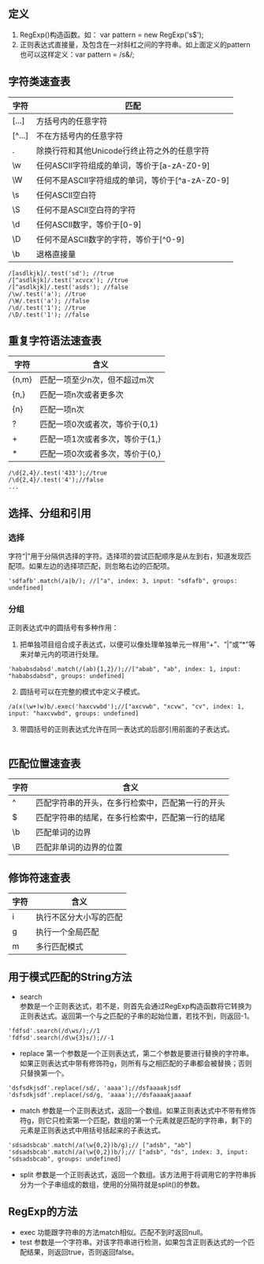 ## 定义  
1. RegExp()构造函数。如： var pattern = new RegExp('s$');      
2. 正则表达式直接量，及包含在一对斜杠之间的字符串。如上面定义的pattern也可以这样定义：var pattern = /s&/;       
          
## 字符类速查表
|字符|匹配|
|-----|----|
|[...]|方括号内的任意字符|
|[^...]|不在方括号内的任意字符|
|.|除换行符和其他Unicode行终止符之外的任意字符|
|\w|任何ASCII字符组成的单词，等价于[a-zA-Z0-9]|
|\W|任何不是ASCII字符组成的单词，等价于[^a-zA-Z0-9]|
|\s|任何ASCII空白符|
|\S|任何不是ASCII空白符的字符|
|\d|任何ASCII数字，等价于[0-9]|
|\D|任何不是ASCII数字的字符，等价于[^0-9]|
|\b|退格直接量|            
          
```
/[asdlkjk]/.test('sd'); //true
/[^asdlkjk]/.test('xcvcx'); //true
/[^asdlkjk]/.test('asds'); //false
/\w/.test('a'); //true
/\W/.test('a'); //false
/\d/.test('1'); //true
/\D/.test('1'); //false

```
## 重复字符语法速查表
|字符|含义|
|-----|----|
|{n,m}|匹配一项至少n次，但不超过m次|
|{n,}|匹配一项n次或者更多次|
|{n}|匹配一项n次|
|?|匹配一项0次或者次，等价于{0,1}|
|+|匹配一项1次或者多次，等价于{1,}|
|*|匹配一项0次或者多次，等价于{0,}|       
      
```
/\d{2,4}/.test('433');//true
/\d{2,4}/.test('4');//false
...
```
## 选择、分组和引用
### 选择
字符“|”用于分隔供选择的字符。选择项的尝试匹配顺序是从左到右，知道发现匹配项。如果左边的选择项匹配，则忽略右边的匹配项。        
```
'sdfafb'.match(/a|b/); //["a", index: 3, input: "sdfafb", groups: undefined]
```
### 分组
正则表达式中的圆括号有多种作用：
1. 把单独项目组合成子表达式，以便可以像处理单独单元一样用“+”、“|”或“*”等来对单元内的项进行处理。       
```
'hababsdabsd'.match(/(ab){1,2}/);//["abab", "ab", index: 1, input: "hababsdabsd", groups: undefined]
```
2. 圆括号可以在完整的模式中定义子模式。
```
/a(x(\w+)w)b/.exec('haxcvwbd');//["axcvwb", "xcvw", "cv", index: 1, input: "haxcvwbd", groups: undefined]
```
3. 带圆括号的正则表达式允许在同一表达式的后部引用前面的子表达式。
```

```
## 匹配位置速查表
|字符|含义|
|-----|----|
|^|匹配字符串的开头，在多行检索中，匹配第一行的开头|
|$|匹配字符串的结尾，在多行检索中，匹配第一行的结尾|
|\b|匹配单词的边界|
|\B|匹配非单词的边界的位置|
## 修饰符速查表
|字符|含义|
|-----|----|
|i|执行不区分大小写的匹配|
|g|执行一个全局匹配|
|m|多行匹配模式|
## 用于模式匹配的String方法
* search       
参数是一个正则表达式，若不是，则首先会通过RegExp构造函数将它转换为正则表达式。返回第一个与之匹配的子串的起始位置，若找不到，则返回-1。          
```
'fdfsd'.search(/d\ws/);//1
'fdfsd'.search(/d\w{3}s/);//-1
```
* replace
第一个参数是一个正则表达式，第二个参数是要进行替换的字符串。如果正则表达式中带有修饰符g，则所有与之相匹配的子串都会被替换；否则只替换第一个。      
```
'dsfsdkjsdf'.replace(/sd/, 'aaaa');//dsfaaaakjsdf
'dsfsdkjsdf'.replace(/sd/g, 'aaaa');//dsfaaaakjaaaaf
```
* match
参数是一个正则表达式，返回一个数组。如果正则表达式中不带有修饰符g，则它只检索第一个匹配，数组的第一个元素就是匹配的字符串，剩下的元素是正则表达式中用括号括起来的子表达式。        
```
'sdsadsbcab'.match(/a(\w{0,2})b/g);// ["adsb", "ab"]
'sdsadsbcab'.match(/a(\w{0,2})b/);// ["adsb", "ds", index: 3, input: "sdsadsbcab", groups: undefined]
```
* split
参数是一个正则表达式，返回一个数组。该方法用于将调用它的字符串拆分为一个子串组成的数组，使用的分隔符就是split()的参数。     
## RegExp的方法
* exec
功能跟字符串的方法match相似。匹配不到时返回null。
* test
参数是一个字符串。对该字符串进行检测，如果包含正则表达式的一个匹配结果，则返回true，否则返回false。       

